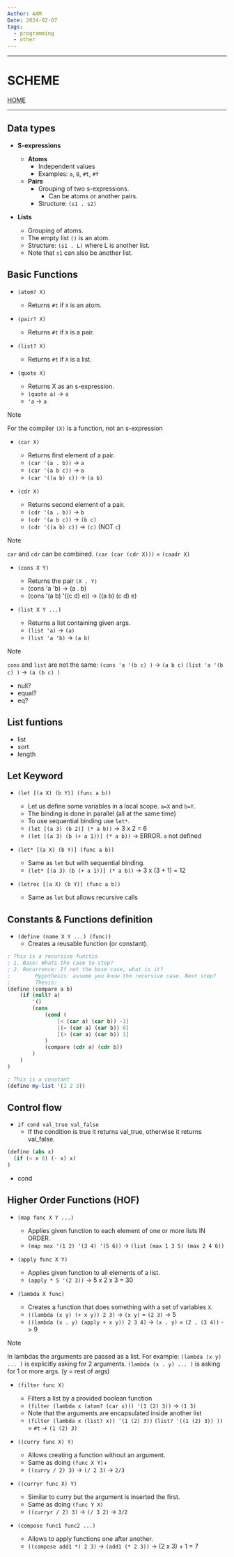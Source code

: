 ```yaml
---
Author: AAM
Date: 2024-02-07
tags:
  - programming
  - other
---
```


---
# SCHEME

[HOME](/README.md)

---

## Data types

- **S-expressions**
	- **Atoms**
		- Independent values
		- Examples: `a`, `B`, `#t`, `#f`
	- **Pairs**
		- Grouping of two s-expressions.
			- Can be atoms or another pairs.
		- Structure: `(s1 . s2)`
	
- **Lists**
	- Grouping of atoms.
	- The empty list `()` is an atom.
	- Structure: `(s1 . L)` where L is another list.
	- Note that `s1` can also be another list.

## Basic Functions

- `(atom? X)`
	- Returns `#t` if `X` is an atom.

- `(pair? X)`
	- Returns `#t` if `X` is a pair.

- `(list? X)`
	- Returns `#t` if `X` is a list.

- `(quote X)`
	- Returns X as an s-expression.
	- `(quote a)` -> `a`
	- `'a` -> `a`

> [!NOTE]
> For the compiler `(X)` is a function, not an s-expression

- `(car X)`
	- Returns first element of a pair.
	- `(car '(a . b))` -> `a`
	- `(car '(a b c))` -> `a`
	- `(car '((a b) c))` -> `(a b)`

- `(cdr X)`
	- Returns second element of a pair.
	- `(cdr '(a . b))` -> `b`
	- `(cdr '(a b c))` -> `(b c)`
	- `(cdr '((a b) c))` -> `(c)` (NOT `c`)

> [!NOTE]
> `car` and `cdr` can be combined.
> `(car (car (cdr X)))` = `(caadr X)`

- `(cons X Y)`
	- Returns the pair `(X . Y)`
	- (cons 'a 'b) -> (a . b)
	- (cons '(a b) '((c d) e)) -> ((a b) (c d) e)

- `(list X Y ...)`
	- Returns a list containing given args.
	- `(list 'a)` -> `(a)`
	- `(list 'a 'b)` -> `(a b)`

> [!NOTE]
> `cons` and `list` are not the same:
> `(cons 'a '(b c) )` -> `(a b c)`
> `(list 'a '(b c) )` -> `(a (b c) )`

- null?
- equal?
- eq?

## List funtions
- list
- sort
- length

## Let Keyword
- `(let [(a X) (b Y)] (func a b))`
	- Let us define some variables in a local scope. `a=X` and `b=Y`.
	- The binding is done in parallel (all at the same time)
	- To use sequential binding use `let*`.
	- `(let [(a 3) (b 2)] (* a b))` -> 3 x 2 = 6
	- `(let [(a 3) (b (+ a 1))] (* a b))` -> ERROR. `a` not defined

- `(let* [(a X) (b Y)] (func a b))`
	- Same as `let` but with sequential binding.
	- `(let* [(a 3) (b (+ a 1))] (* a b))` -> 3 x (3 + 1) = 12

- `(letrec [(a X) (b Y)] (func a b))`
	- Same as `let` but allows recursive calls
## Constants & Functions definition

- `(define (name X Y ...) (func))`
	- Creates a reusable function (or constant).

```scheme
; This is a recursive functio
; 1. Base: Whats the case to stop?
; 2. Recurrence: If not the base case, what is it?
;        Hypothesis: assume you know the recursive case. Next step?
;        Thesis:
(define (compare a b)
	(if (null? a)
		'()
		(cons
			(cond (
				[< (car a) (car b)) -1]
				[(= (car a) (car b)) 0]
		        [(> (car a) (car b)) 1]
		    )
			(compare (cdr a) (cdr b))
		)
    )
)

; This is a constant
(define my-list '(1 2 3))
```

## Control flow
- `if cond val_true val_false`
	- If the condition is true it returns val_true, otherwise it returns val_false.

```scheme
(define (abs x)
  (if (< x 0) (- x) x)
)
```

- cond

## Higher Order Functions (HOF)

- `(map func X Y ...)`
	- Applies given function to each element of one or more lists IN ORDER.
	- `(map max '(1 2) '(3 4) '(5 6))` -> `(list (max 1 3 5) (max 2 4 6))`

- `(apply func X Y)`
	- Applies given function to all elements of a list.
	- `(apply * 5 '(2 3))` -> 5 x 2 x 3 = 30

- `(lambda X func)`
	- Creates a function that does something with a set of variables `X`.
	- `((lambda (x y) (+ x y)) 2 3)` -> `(x y)` = `(2 3)` -> 5
	- `((lambda (x . y) (apply + x y)) 2 3 4)` -> `(x . y)` = `(2 . (3 4))` -> 9

> [!NOTE]
> In lambdas the arguments are passed as a list. For example:
> `(lambda (x y) ... )` is explicitly asking for 2 arguments.
> `(lambda (x . y) ... )` is asking for 1 or more args. (y = rest of args)

- `(filter func X)`
	- Filters a list by a provided boolean function
	- `(filter (lambda x (atom? (car x))) '(1 (2) 3))` -> `(1 3)`
	- Note that the arguments are encapsulated inside another list
	- `(filter (lambda x (list? x)) '(1 (2) 3))`
		`(list? '((1 (2) 3)) ))` = `#t` -> `(1 (2) 3)`

- `((curry func X) Y)`
	- Allows creating a function without an argument.
	- Same as doing `(func X Y)`+
	- `((curry / 2) 3)` -> `(/ 2 3)` -> `2/3`

- `((curryr func X) Y)`
	- Similar to curry but the argument is inserted the first.
	- Same as doing `(func Y X)`
	- `((curryr / 2) 3)` -> `(/ 3 2)` -> `3/2`

- `(compose func1 func2 ...)`
	- Allows to apply functions one after another.
	- `((compose add1 *) 2 3)` -> `(add1 (* 2 3))` -> (2 x 3) + 1 = 7




